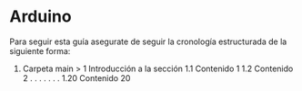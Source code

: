 # Arduino

Para seguir esta guía asegurate de seguir la cronología estructurada de la siguiente forma:

1. Carpeta main > 
    1 Introducción a la sección
    1.1 Contenido 1
    1.2 Contenido 2
           .
           .
           .
           .
           .
           .
           .
    1.20 Contenido 20 